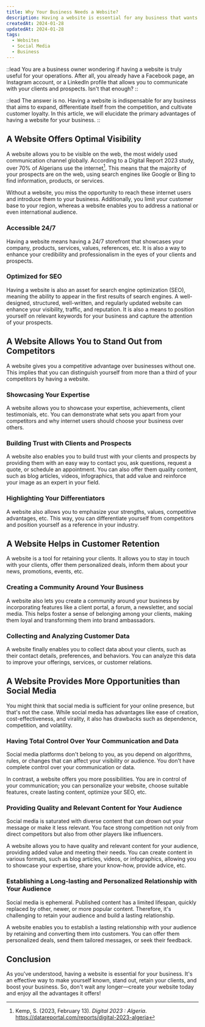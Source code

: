 ```yaml
---
title: Why Your Business Needs a Website?
description: Having a website is essential for any business that wants to grow, stand out from the competition, and build customer loyalty. In this article, we will explain the key advantages of having a website for your business.
createdAt: 2024-01-28
updatedAt: 2024-01-28
tags:
  - Websites
  - Social Media
  - Business
---
```


::lead
You are a business owner wondering if having a website is truly useful for your operations. After all, you already have a Facebook page, an Instagram account, or a LinkedIn profile that allows you to communicate with your clients and prospects. Isn't that enough?
::

::lead
The answer is no. Having a website is indispensable for any business that aims to expand, differentiate itself from the competition, and cultivate customer loyalty. In this article, we will elucidate the primary advantages of having a website for your business.
::

## A Website Offers Optimal Visibility

A website allows you to be visible on the web, the most widely used communication channel globally. According to a Digital Report 2023 study, over 70% of Algerians use the internet[^1]. This means that the majority of your prospects are on the web, using search engines like Google or Bing to find information, products, or services.

Without a website, you miss the opportunity to reach these internet users and introduce them to your business. Additionally, you limit your customer base to your region, whereas a website enables you to address a national or even international audience.

### Accessible 24/7

Having a website means having a 24/7 storefront that showcases your company, products, services, values, references, etc. It is also a way to enhance your credibility and professionalism in the eyes of your clients and prospects.

### Optimized for SEO

Having a website is also an asset for search engine optimization (SEO), meaning the ability to appear in the first results of search engines. A well-designed, structured, well-written, and regularly updated website can enhance your visibility, traffic, and reputation. It is also a means to position yourself on relevant keywords for your business and capture the attention of your prospects.

## A Website Allows You to Stand Out from Competitors

A website gives you a competitive advantage over businesses without one. This implies that you can distinguish yourself from more than a third of your competitors by having a website.

### Showcasing Your Expertise

A website allows you to showcase your expertise, achievements, client testimonials, etc. You can demonstrate what sets you apart from your competitors and why internet users should choose your business over others.

### Building Trust with Clients and Prospects

A website also enables you to build trust with your clients and prospects by providing them with an easy way to contact you, ask questions, request a quote, or schedule an appointment. You can also offer them quality content, such as blog articles, videos, infographics, that add value and reinforce your image as an expert in your field.

### Highlighting Your Differentiators

A website also allows you to emphasize your strengths, values, competitive advantages, etc. This way, you can differentiate yourself from competitors and position yourself as a reference in your industry.

## A Website Helps in Customer Retention

A website is a tool for retaining your clients. It allows you to stay in touch with your clients, offer them personalized deals, inform them about your news, promotions, events, etc.

### Creating a Community Around Your Business

A website also lets you create a community around your business by incorporating features like a client portal, a forum, a newsletter, and social media. This helps foster a sense of belonging among your clients, making them loyal and transforming them into brand ambassadors.

### Collecting and Analyzing Customer Data

A website finally enables you to collect data about your clients, such as their contact details, preferences, and behaviors. You can analyze this data to improve your offerings, services, or customer relations.

## A Website Provides More Opportunities than Social Media

You might think that social media is sufficient for your online presence, but that's not the case. While social media has advantages like ease of creation, cost-effectiveness, and virality, it also has drawbacks such as dependence, competition, and volatility.

### Having Total Control Over Your Communication and Data

Social media platforms don't belong to you, as you depend on algorithms, rules, or changes that can affect your visibility or audience. You don't have complete control over your communication or data.

In contrast, a website offers you more possibilities. You are in control of your communication; you can personalize your website, choose suitable features, create lasting content, optimize your SEO, etc.

### Providing Quality and Relevant Content for Your Audience

Social media is saturated with diverse content that can drown out your message or make it less relevant. You face strong competition not only from direct competitors but also from other players like influencers.

A website allows you to have quality and relevant content for your audience, providing added value and meeting their needs. You can create content in various formats, such as blog articles, videos, or infographics, allowing you to showcase your expertise, share your know-how, provide advice, etc.

### Establishing a Long-lasting and Personalized Relationship with Your Audience

Social media is ephemeral. Published content has a limited lifespan, quickly replaced by other, newer, or more popular content. Therefore, it's challenging to retain your audience and build a lasting relationship.

A website enables you to establish a lasting relationship with your audience by retaining and converting them into customers. You can offer them personalized deals, send them tailored messages, or seek their feedback.

## Conclusion

As you've understood, having a website is essential for your business. It's an effective way to make yourself known, stand out, retain your clients, and boost your business. So, don't wait any longer—create your website today and enjoy all the advantages it offers!

[^1]: Kemp, S. (2023, February 13). _Digital 2023 : Algeria_. https://datareportal.com/reports/digital-2023-algeria
